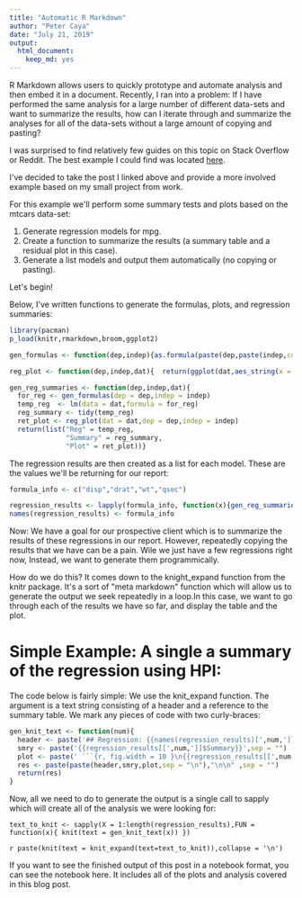 ```yaml
---
title: "Automatic R Markdown"
author: "Peter Caya"
date: "July 21, 2019"
output:
  html_document:
    keep_md: yes
---
```



R Markdown allows users to quickly prototype and automate analysis and then embed it in a document. Recently, I ran into a problem: If I have performed the same analysis for a large number of different data-sets and want to summarize the results, how can I iterate through and summarize the analyses for all of the data-sets without a large amount of copying and pasting?

I was surprised to find relatively few guides on this topic on Stack Overflow or Reddit. The best example I could find was located [here](https://stackoverflow.com/questions/21729415/generate-dynamic-r-markdown-blocks).

I've decided to take the post I linked above and provide a more involved example based on my small project from work.

For this example we'll perform some summary tests and plots based on the mtcars data-set:

1. Generate regression models for mpg.
2. Create a function to summarize the results (a summary table and a residual plot in this case).
3. Generate a list models and output them automatically (no copying or pasting).

Let's begin!

Below, I've written functions to generate the formulas, plots, and regression summaries:

```r
library(pacman)
p_load(knitr,rmarkdown,broom,ggplot2)

gen_formulas <- function(dep,indep){as.formula(paste(dep,paste(indep,collapse = "+"),sep = "~"))}

reg_plot <- function(dep,indep,dat){  return(ggplot(dat,aes_string(x = dep,y = indep))+geom_point()+stat_smooth(method = "lm",col = "blue")+theme_bw())}

gen_reg_summaries <- function(dep,indep,dat){
  for_reg <- gen_formulas(dep = dep,indep = indep)
  temp_reg  <- lm(data = dat,formula = for_reg)
  reg_summary <- tidy(temp_reg)
  ret_plot <- reg_plot(dat = dat,dep = dep,indep = indep)
  return(list("Reg" = temp_reg,
              "Summary" = reg_summary,
              "Plot" = ret_plot))}
```


The regression results are then created as a list for each model. These are the values we'll be returning for our report:


```r
formula_info <- c("disp","drat","wt","qsec")

regression_results <- lapply(formula_info, function(x){gen_reg_summaries(dep = "hp",indep = x,dat = mtcars) })
names(regression_results) <- formula_info
```


Now: We have a goal for our prospective client which is to summarize the results of these regressions in our report. However, repeatedly copying the results that we have can be a pain. Wile we just have a few regressions right now, Instead, we want to generate them programmically.

How do we do this? It comes down to the knight_expand function from the knitr package. It's a sort of "meta markdown" function which will allow us to generate the output we seek repeatedly in a loop.In this case, we want to go through each of the results we have so far, and display the table and the plot.

# Simple Example: A single a summary of the regression using HPI:


The code below is fairly simple: We use the knit_expand function. The argument is a text string consisting of a header and a reference to the summary table.  We mark any pieces of code with two curly-braces:

```r
gen_knit_text <- function(num){
  header <- paste('## Regression: {{names(regression_results)[',num,']}}',sep = "")
  smry <- paste('{{regression_results[[',num,']]$Summary}}',sep = "")
  plot <- paste(' ```{r, fig.width = 10 }\n{{regression_results[[',num,']]$Plot}}\n```',sep = "")
  res <- paste(paste(header,smry,plot,sep = "\n"),"\n\n" ,sep = "")
  return(res)
}
```

Now, all we need to do to generate the output is a single call to sapply which will create all of the analysis we were looking for:

```{r, message=FALSE,message=FALSE,warning=FALSE}
text_to_knit <- sapply(X = 1:length(regression_results),FUN = function(x){ knit(text = gen_knit_text(x)) })
```
`r paste(knit(text = knit_expand(text=text_to_knit)),collapse = '\n') `

If you want to see the finished output of this  post in a notebook format, you can see the notebook here. It includes all of the plots and analysis covered in this blog post.
